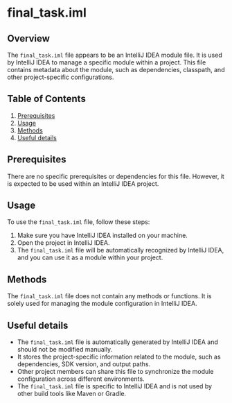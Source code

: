# final_task.iml
## Overview
The `final_task.iml` file appears to be an IntelliJ IDEA module file. It is used by IntelliJ IDEA to manage a specific module within a project. This file contains metadata about the module, such as dependencies, classpath, and other project-specific configurations.

## Table of Contents
1. [Prerequisites](#prerequisites)
2. [Usage](#usage)
3. [Methods](#methods)
4. [Useful details](#properties)

## Prerequisites
There are no specific prerequisites or dependencies for this file. However, it is expected to be used within an IntelliJ IDEA project.

## Usage
To use the `final_task.iml` file, follow these steps:
1. Make sure you have IntelliJ IDEA installed on your machine.
2. Open the project in IntelliJ IDEA.
3. The `final_task.iml` file will be automatically recognized by IntelliJ IDEA, and you can use it as a module within your project.

## Methods
The `final_task.iml` file does not contain any methods or functions. It is solely used for managing the module configuration in IntelliJ IDEA.

## Useful details
- The `final_task.iml` file is automatically generated by IntelliJ IDEA and should not be modified manually.
- It stores the project-specific information related to the module, such as dependencies, SDK version, and output paths.
- Other project members can share this file to synchronize the module configuration across different environments.
- The `final_task.iml` file is specific to IntelliJ IDEA and is not used by other build tools like Maven or Gradle.